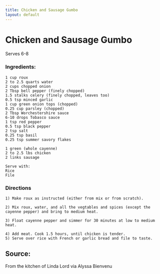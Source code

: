 ```yaml
---
title: Chicken and Sausage Gumbo
layout: default
---
```


# Chicken and Sausage Gumbo

Serves 6-8

### Ingredients:
    1 cup roux
    2 to 2.5 quarts water
    2 cups chopped onion
    2 Tbsp bell pepper (finely chopped)
    1.5 stalks celery (finely chopped, leaves too)
    0.5 tsp minced garlic
    1 cup green onion tops (chopped)
    0.25 cup parsley (chopped)
    2 Tbsp Worchestershire sauce
    6-10 drops Tobasco sauce
    1 tsp red pepper
    0.5 tsp black pepper
    2 tsp salt
    0.25 tsp basil
    0.25 tsp summer savory flakes

    1 green (whole cayenne)
    2 to 2.5 lbs chicken
    2 links sausage

    Serve with:
    Rice
    File

### Directions
    1) Make roux as instructed (either from mix or from scratch).

    2) Mix roux, water, and all the vegtables and spices (except the cayenne pepper) and bring to medium heat.

    3) Float cayenne pepper and simmer for 30 minutes at low to medium heat.
    
    4) Add meat. Cook 1.5 hours, until chicken is tender.
    5) Serve over rice with French or garlic bread and file to taste.

## Source:
From the kitchen of Linda Lord via Alyssa Bienvenu